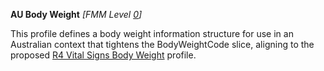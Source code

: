 **AU Body Weight** *[FMM Level [0](http://build.fhir.org/versions.html#maturity)]*

This profile defines a body weight information structure for use in an Australian context that tightens the BodyWeightCode slice, aligning to the proposed [R4 Vital Signs Body Weight](http://build.fhir.org/bodyweight.html) profile.
